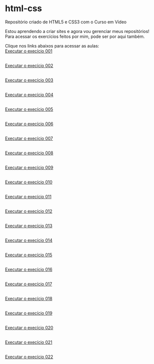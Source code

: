 # html-css
 Repositório criado de HTML5 e CSS3 com o Curso em Vídeo

Estou aprendendo a criar sites e agora vou gerenciar meus repositórios!
Para acessar os exercícios feitos por mim, pode ser por aqui também.

Clique nos links abaixos para acessar as aulas:
<br><a href="https://lramossantos.github.io/html-css/exerc%C3%ADcios/ex001/index.html">Executar o execício 001</a></br>

<br><a href="https://lramossantos.github.io/html-css/exerc%C3%ADcios/ex002/index.html">Executar o execício 002</a></br>

<br><a href="https://lramossantos.github.io/html-css/exerc%C3%ADcios/ex003/index.html">Executar o execício 003</a></br>

<br><a href="https://lramossantos.github.io/html-css/exerc%C3%ADcios/ex004/index.html">Executar o execício 004</a></br>

<br><a href="https://lramossantos.github.io/html-css/exerc%C3%ADcios/ex005/index.html">Executar o execício 005</a></br>

<br><a href="https://lramossantos.github.io/html-css/exerc%C3%ADcios/ex006/index.html">Executar o execício 006</a></br>

<br><a href="https://lramossantos.github.io/html-css/exerc%C3%ADcios/ex007/index.html">Executar o execício 007</a></br>

<br><a href="https://lramossantos.github.io/html-css/exerc%C3%ADcios/ex008/index.html">Executar o execício 008</a></br>

<br><a href="https://lramossantos.github.io/html-css/exerc%C3%ADcios/ex009/index.html">Executar o execício 009</a></br>

<br><a href="https://lramossantos.github.io/html-css/exerc%C3%ADcios/ex010/index.html">Executar o execício 010</a></br>

<br><a href="https://lramossantos.github.io/html-css/exerc%C3%ADcios/ex011/index.html">Executar o execício 011</a></br>

<br><a href="https://lramossantos.github.io/html-css/exerc%C3%ADcios/ex012/index.html">Executar o execício 012</a></br>

<br><a href="https://lramossantos.github.io/html-css/exerc%C3%ADcios/ex013/index.html">Executar o execício 013</a></br>

<br><a href="https://lramossantos.github.io/html-css/exerc%C3%ADcios/ex014/index.html">Executar o execício 014</a></br>

<br><a href="https://lramossantos.github.io/html-css/exerc%C3%ADcios/ex015/index.html">Executar o execício 015</a></br>

<br><a href="https://lramossantos.github.io/html-css/exerc%C3%ADcios/ex016/index.html">Executar o execício 016</a></br>

<br><a href="https://lramossantos.github.io/html-css/exerc%C3%ADcios/ex017/index.html">Executar o execício 017</a></br>

<br><a href="https://lramossantos.github.io/html-css/exerc%C3%ADcios/ex018/index.html">Executar o execício 018</a></br>

<br><a href="https://lramossantos.github.io/html-css/exerc%C3%ADcios/ex019/index.html">Executar o execício 019</a></br>

<br><a href="https://lramossantos.github.io/html-css/exerc%C3%ADcios/ex020/index.html">Executar o execício 020</a></br>

<br><a href="https://lramossantos.github.io/html-css/exerc%C3%ADcios/ex021/index.html">Executar o execício 021</a></br>

<br><a href="https://lramossantos.github.io/html-css/exerc%C3%ADcios/ex022/index.html">Executar o execício 022</a></br>